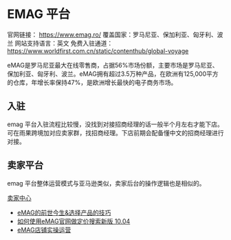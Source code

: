 # EMAG 平台

官网链接： https://www.emag.ro/
覆盖国家：罗马尼亚、保加利亚、匈牙利、波兰
网站支持语言：英文
免费入驻通道：https://www.worldfirst.com.cn/static/contenthub/global-voyage

eMAG是罗马尼亚最大在线零售商，占据56%市场份额，主要市场是罗马尼亚、保加利亚、匈牙利、波兰。eMAG拥有超过3.5万种产品，在欧洲有125,000平方的仓库，年增长率保持47%，是欧洲增长最快的电子商务市场。


## 入驻

emag 平台入驻流程比较慢，没找到对接招商经理的话一般半个月左右才能下店。可在雨果跨境加对应卖家群，找招商经理。下店前期会配备懂中文的招商经理进行对接。


## 卖家平台

emag 平台整体运营模式与亚马逊类似，卖家后台的操作逻辑也是相似的。

[卖家中心](https://marketplace.emag.ro/dashboard)

- [eMAG的前世今生&选择产品的技巧](./eMAG的前世今生&选择产品的技巧.pdf)
- [如何使用eMAG官网做定价搜索新版 10.04](./如何使用eMAG官网做定价搜索新版%2010.04.pdf)
- [eMAG店铺实操运营](./eMAG店铺实操运营%201.pdf)
